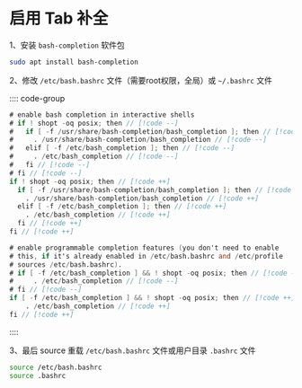 # 启用 Tab 补全

1、安装 `bash-completion` 软件包

```bash
sudo apt install bash-completion
```

2、修改 `/etc/bash.bashrc` 文件（需要root权限，全局）或 `~/.bashrc` 文件

:::: code-group

```v [/etc/bash.bashrc]
# enable bash completion in interactive shells
# if ! shopt -oq posix; then // [!code --]
#   if [ -f /usr/share/bash-completion/bash_completion ]; then // [!code --]
#     . /usr/share/bash-completion/bash_completion // [!code --]
#   elif [ -f /etc/bash_completion ]; then // [!code --]
#     . /etc/bash_completion // [!code --]
#   fi // [!code --]
# fi // [!code --]
if ! shopt -oq posix; then // [!code ++]
  if [ -f /usr/share/bash-completion/bash_completion ]; then // [!code ++]
    . /usr/share/bash-completion/bash_completion // [!code ++]
  elif [ -f /etc/bash_completion ]; then // [!code ++]
    . /etc/bash_completion // [!code ++]
  fi // [!code ++]
fi // [!code ++]
```

```v [~/.bashrc]
# enable programmable completion features (you don't need to enable
# this, if it's already enabled in /etc/bash.bashrc and /etc/profile
# sources /etc/bash.bashrc).
# if [ -f /etc/bash_completion ] && ! shopt -oq posix; then // [!code --]
#     . /etc/bash_completion // [!code --]
# fi // [!code --]
if [ -f /etc/bash_completion ] && ! shopt -oq posix; then // [!code ++]
    . /etc/bash_completion // [!code ++]
fi // [!code ++]
```
::::

3、最后 source 重载 `/etc/bash.bashrc` 文件或用户目录 `.bashrc` 文件

```bash
source /etc/bash.bashrc
source .bashrc
```
